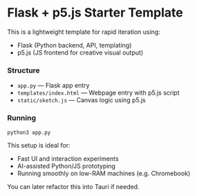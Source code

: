 # Flask + p5.js Starter Template

This is a lightweight template for rapid iteration using:

- Flask (Python backend, API, templating)
- p5.js (JS frontend for creative visual output)

### Structure
- `app.py` — Flask app entry
- `templates/index.html` — Webpage entry with p5.js script
- `static/sketch.js` — Canvas logic using p5.js

### Running
```bash
python3 app.py
```

This setup is ideal for:
- Fast UI and interaction experiments
- AI-assisted Python/JS prototyping
- Running smoothly on low-RAM machines (e.g. Chromebook)

You can later refactor this into Tauri if needed.
